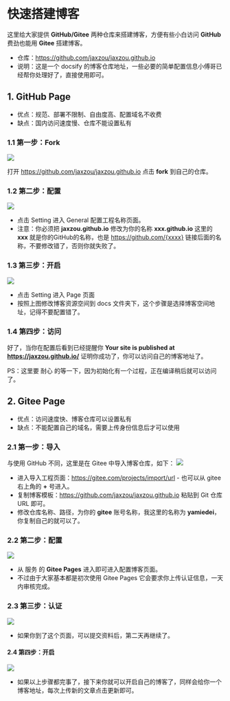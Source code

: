 # 快速搭建博客

这里给大家提供 **GitHub/Gitee** 两种仓库来搭建博客，方便有些小白访问 **GitHub** 费劲也能用 **Gitee** 搭建博客。

- 仓库：https://github.com/jaxzou/jaxzou.github.io
- 说明：这是一个 docsify 的博客仓库地址，一些必要的简单配置信息小傅哥已经帮你处理好了，直接使用即可。

## **1. GitHub Page**
- 优点：规范、部署不限制、自由度高、配置域名不收费
- 缺点：国内访问速度慢、仓库不能设置私有

### 1.1 第一步：Fork

![](https://jax_zou.gitee.io/assets/img/bolg/fork.jpg)

打开 https://github.com/jaxzou/jaxzou.github.io 点击 **fork** 到自己的仓库。

### 1.2 第二步：配置

![](https://jax_zou.gitee.io/assets/img/bolg/update_name.jpg)
- 点击 Setting 进入 General 配置工程名称页面。
- 注意：你必须把 **jaxzou.github.io** 修改为你的名称 **xxx.github.io** 这里的 **xxx** 就是你的GitHub的名称，也是 https://github.com/{xxxx} 链接后面的名称，不要修改错了，否则你就失败了。


### 1.3 第三步：开启
![](https://jax_zou.gitee.io/assets/img/bolg/set_pages.jpg)

- 点击 Setting 进入 Page 页面
- 按照上图修改博客资源空间到 docs 文件夹下，这个步骤是选择博客空间地址，记得不要配置错了。

### 1.4 第四步：访问
好了，当你在配置后看到已经提醒你  **Your site is published at https://jaxzou.github.io/**  证明你成功了，你可以访问自己的博客地址了。

PS：这里要 耐心 的等一下，因为初始化有一个过程，正在编译稍后就可以访问了。


##  **2. Gitee Page**
- 优点：访问速度快、博客仓库可以设置私有
- 缺点：不能配置自己的域名，需要上传身份信息后才可以使用

### 2.1 第一步：导入

与使用 GitHub 不同，这里是在 Gitee 中导入博客仓库，如下：
![](https://jax_zou.gitee.io/assets/img/bolg/gitee_import.jpg)

- 进入导入工程页面：https://gitee.com/projects/import/url - 也可以从 gitee 右上角的 **+** 号进入。
- 复制博客模板：https://github.com/jaxzou/jaxzou.github.io 粘贴到 Git 仓库 URL 即可。
- 修改仓库名称、路径，为你的 **gitee** 账号名称，我这里的名称为 **yamiedei**，你复制自己的就可以了。


### 2.2 第二步：配置

![](https://jax_zou.gitee.io/assets/img/bolg/gitee_pages.jpg)

- 从 服务 的 **Gitee Pages** 进入即可进入配置博客页面。
- 不过由于大家基本都是初次使用 Gitee Pages 它会要求你上传认证信息，一天内审核完成。


### 2.3 第三步：认证

![](https://jax_zou.gitee.io/assets/img/bolg/gitee_pages_auth.jpg)

- 如果你到了这个页面，可以提交资料后，第二天再继续了。


#### 2.4 第四步：开启

![](https://jax_zou.gitee.io/assets/img/bolg/gitee_pages_open.jpg)

- 如果以上步骤都完事了，接下来你就可以开启自己的博客了，同样会给你一个博客地址，每次上传新的文章点击更新即可。




